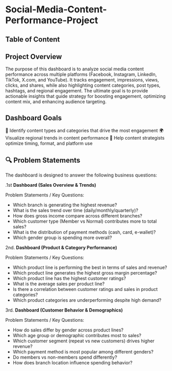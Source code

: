 # Social-Media-Content-Performance-Project

## Table of Content

 
## Project Overview
The purpose of this dashboard is to analyze social media content performance across multiple platforms (Facebook, Instagram, LinkedIn, TikTok, X.com, and YouTube). It tracks engagement, impressions, views, clicks, and shares, while also highlighting content categories, post types, hashtags, and regional engagement.
The ultimate goal is to provide actionable insights that guide strategy for boosting engagement, optimizing content mix, and enhancing audience targeting.

## Dashboard Goals 
🎯 Identify content types and categories that drive the most engagement
🌍 Visualize regional trends in content performance
🧠 Help content strategists optimize timing, format, and platform use

## 🔍 Problem Statements  

The dashboard is designed to answer the following business questions:

.1st **Dashboard (Sales Overview & Trends)**

Problem Statements / Key Questions:

- Which branch is generating the highest revenue?
- What is the sales trend over time (daily/monthly/quarterly)?
- How does gross income compare across different branches?
- Which customer type (Member vs Normal) contributes more to total sales?
- What is the distribution of payment methods (cash, card, e-wallet)?
- Which gender group is spending more overall?

2nd. **Dashboard (Product & Category Performance)**

Problem Statements / Key Questions:

- Which product line is performing the best in terms of sales and revenue?
- Which product line generates the highest gross margin percentage?
- Which product line has the highest customer ratings?
- What is the average sales per product line?
- Is there a correlation between customer ratings and sales in product categories?
- Which product categories are underperforming despite high demand?

3rd. **Dashboard (Customer Behavior & Demographics)**

Problem Statements / Key Questions:
- How do sales differ by gender across product lines?
- Which age group or demographic contributes most to sales?
- Which customer segment (repeat vs new customers) drives higher revenue?
- Which payment method is most popular among different genders?
- Do members vs non-members spend differently?
- How does branch location influence spending behavior?

  
